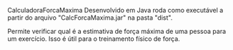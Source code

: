 CalculadoraForcaMaxima
Desenvolvido em Java roda como executável a partir do arquivo "CalcForcaMaxima.jar" na pasta "dist".

Permite verificar qual é a estimativa de força máxima de uma pessoa para um exercício. Isso é útil para o treinamento físico de força.
